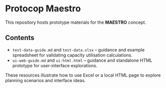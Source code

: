 # Protocop Maestro

This repository hosts prototype materials for the **MAESTRO** concept.

## Contents
- `test-data-guide.md` and `test-data.xlsx` – guidance and example spreadsheet for validating capacity utilisation calculations.
- `ui-web-guide.md` and `ui-html.html` – guidance and standalone HTML prototype for user-interface explorations.

These resources illustrate how to use Excel or a local HTML page to explore planning scenarios and interface ideas.
